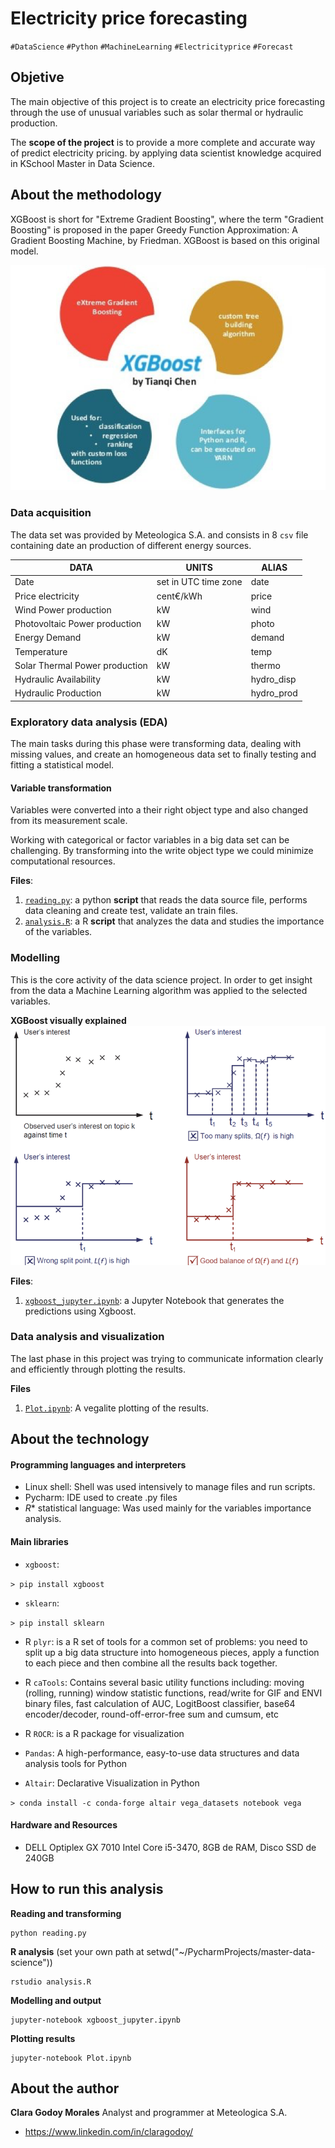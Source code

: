 Electricity price forecasting
===================
`#DataScience` `#Python` `#MachineLearning` `#Electricityprice` `#Forecast`


## Objetive ##

The main objective of this project is to create an electricity price forecasting through the use of unusual variables such as solar thermal or hydraulic production.

The **scope of the project** is to provide a more complete and accurate way of predict electricity pricing. by applying data scientist knowledge acquired in KSchool Master in Data Science.

## About the methodology ##
XGBoost is short for "Extreme Gradient Boosting", where the term "Gradient Boosting" is proposed in the paper Greedy Function Approximation: A Gradient Boosting Machine, by Friedman. XGBoost is based on this original model. 

![XGB](img/xgb.png)

### Data acquisition

The data set was provided by Meteologica S.A. and consists in 8 `csv` file containing date an production of different energy sources.

|DATA|UNITS|ALIAS|
|----|------|-----|
|Date|set in UTC time zone|date|
|Price electricity|cent€/kWh|price|
|Wind Power production|kW|wind|
|Photovoltaic Power production|kW|photo|
|Energy Demand|kW|demand|
|Temperature|dK|temp|
|Solar Thermal Power production|kW|thermo|
|Hydraulic Availability|kW|hydro_disp|
|Hydraulic Production|kW|hydro_prod|

### Exploratory data analysis (EDA)

The main tasks during this phase were transforming data, dealing with missing values, and create an homogeneous data set to finally testing and fitting a statistical model.

#### Variable transformation
Variables were converted into a their right object type and also changed from its measurement scale. 

Working with categorical or factor variables in a big data set can be challenging. By transforming into the write object type we could minimize computational resources.

**Files**:

 1. [`reading.py`](reading.py): a python **script** that reads the data source file, performs data cleaning and create test, validate an train files.
 2. [`analysis.R`](analysis.R): a R **script** that analyzes the data and studies the importance of the variables.

### Modelling

This is the core activity of the data science project. In order to get insight from the data a Machine Learning algorithm was applied to the selected variables.

**XGBoost visually explained**
![XGBoost visual expl](img/xgb_visu.png)

**Files**:

1. [`xgboost_jupyter.ipynb`](xgboost_jupyter.ipynb): a Jupyter Notebook that generates the predictions using Xgboost. 

### Data analysis and visualization

The last phase in this project was trying to  communicate information clearly and efficiently through plotting the results. 

**Files**

 1. [`Plot.ipynb`](plot.ipynb): A vegalite plotting of the results.
 
## About the technology ##
#### Programming languages and interpreters

 - Linux shell: Shell was used intensively to manage files and run scripts.
 - Pycharm: IDE used to create .py files
 - *R** statistical language: Was used mainly for the variables importance analysis.


#### Main libraries

 - `xgboost`:
 
 `> pip install xgboost`
 
  - `sklearn`:
  
 `> pip install sklearn`
 
 - R `plyr`:  is a R set of tools for a common set of problems: you need to split up a big data structure into homogeneous pieces, apply a function to each piece and then combine all the results back together. 
 
 - R `caTools`: Contains several basic utility functions including: moving (rolling, running) window statistic functions, read/write for GIF and ENVI binary files, fast calculation of AUC, LogitBoost classifier, base64 encoder/decoder, round-off-error-free sum and cumsum, etc
 
 - R `ROCR`: is a R package for visualization
 
 - `Pandas`: A high-performance, easy-to-use data structures and data analysis tools for Python
 - `Altair`: Declarative Visualization in Python
  
 `> conda install -c conda-forge altair vega_datasets notebook vega`
 
#### Hardware and Resources

 - DELL Optiplex GX 7010 Intel Core i5-3470, 8GB de RAM, Disco SSD de 240GB

## How to run this analysis

**Reading and transforming**

    python reading.py

**R analysis** 
(set your own path at setwd("~/PycharmProjects/master-data-science"))

    rstudio analysis.R 

**Modelling and output** 

    jupyter-notebook xgboost_jupyter.ipynb 
    
**Plotting results** 

    jupyter-notebook Plot.ipynb 

## About the author

**Clara Godoy Morales**
Analyst and programmer at Meteologica S.A.
 - https://www.linkedin.com/in/claragodoy/